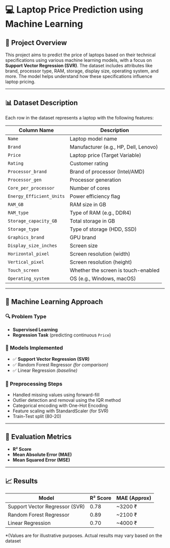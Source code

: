# 💻 Laptop Price Prediction using Machine Learning

## 📌 Project Overview
This project aims to predict the price of laptops based on their technical specifications using various machine learning models, with a focus on **Support Vector Regression (SVR)**. The dataset includes attributes like brand, processor type, RAM, storage, display size, operating system, and more. The model helps understand how these specifications influence laptop pricing.

---

## 📊 Dataset Description

Each row in the dataset represents a laptop with the following features:

| Column Name              | Description                              |
|--------------------------|------------------------------------------|
| `Name`                   | Laptop model name                        |
| `Brand`                  | Manufacturer (e.g., HP, Dell, Lenovo)   |
| `Price`                  | Laptop price (Target Variable)          |
| `Rating`                 | Customer rating                         |
| `Processor_brand`        | Brand of processor (Intel/AMD)          |
| `Processor_gen`          | Processor generation                    |
| `Core_per_processor`     | Number of cores                         |
| `Energy_Efficient_Units` | Power efficiency flag                   |
| `RAM_GB`                 | RAM size in GB                          |
| `RAM_type`               | Type of RAM (e.g., DDR4)                |
| `Storage_capacity_GB`    | Total storage in GB                     |
| `Storage_type`           | Type of storage (HDD, SSD)              |
| `Graphics_brand`         | GPU brand                               |
| `Display_size_inches`    | Screen size                             |
| `Horizontal_pixel`       | Screen resolution (width)               |
| `Vertical_pixel`         | Screen resolution (height)              |
| `Touch_screen`           | Whether the screen is touch-enabled     |
| `Operating_system`       | OS (e.g., Windows, macOS)               |

---

## 🧠 Machine Learning Approach

### 🔍 Problem Type
- **Supervised Learning**
- **Regression Task** (predicting continuous `Price`)

### 📌 Models Implemented
- ✅ **Support Vector Regression (SVR)**
- ✅ Random Forest Regressor *(for comparison)*
- ✅ Linear Regression *(baseline)*

### 🔧 Preprocessing Steps
- Handled missing values using forward-fill
- Outlier detection and removal using the IQR method
- Categorical encoding with One-Hot Encoding
- Feature scaling with StandardScaler (for SVR)
- Train-Test split (80-20)

---

## 🧪 Evaluation Metrics
- **R² Score**
- **Mean Absolute Error (MAE)**
- **Mean Squared Error (MSE)**

---

## 📈 Results

| Model                  | R² Score | MAE (Approx) |
|------------------------|----------|--------------|
| Support Vector Regressor (SVR) | 0.78     | ~3200 ₹     |
| Random Forest Regressor       | 0.89     | ~2100 ₹     |
| Linear Regression             | 0.70     | ~4000 ₹     |

*(Values are for illustrative purposes. Actual results may vary based on the dataset



